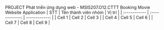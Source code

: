 PROJECT Phát triển ứng dụng web - MSIS207.O12.CTTT
Booking Movie Website Application
| STT | Tên thành viên nhóm | Vị trí |
| :----------- | :------------: | ------------: |
| Cell 1       |   Cell 2       |        Cell 3 |
| Cell 4       |   Cell 5       |        Cell 6 |
| Cell 7       |   Cell 8       |        Cell 9 |
